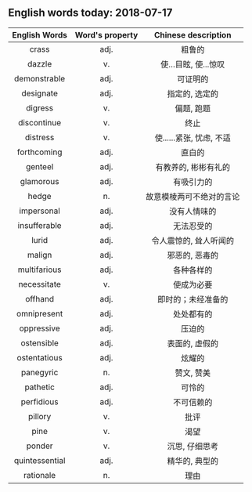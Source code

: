 ## English words today: 2018-07-17

| English Words | Word's property | Chinese description |
| :-----------: | :-------------: | :-----------------: |
| crass | adj. | 粗鲁的 |
| dazzle | v. | 使…目眩, 使...惊叹 |
| demonstrable | adj. | 可证明的 |
| designate | adj. | 指定的, 选定的 |
| digress | v. | 偏题, 跑题 |
| discontinue | v. | 终止 |
| distress | v.  | 使......紧张, 忧虑, 不适 |
| forthcoming | adj. | 直白的 |
| genteel | adj. | 有教养的, 彬彬有礼的 |
| glamorous | adj. | 有吸引力的 |
| hedge | n. | 故意模棱两可不绝对的言论 |
| impersonal | adj.  | 没有人情味的 |
| insufferable | adj. | 无法忍受的 |
| lurid | adj. | 令人震惊的, 耸人听闻的 |
| malign | adj. | 邪恶的, 恶毒的 |
| multifarious | adj. | 各种各样的 |
| necessitate | v. | 使成为必要 |
| offhand | adj. |  即时的；未经准备的 |
| omnipresent | adj. | 处处都有的 |
| oppressive | adj. | 压迫的 |
| ostensible | adj. | 表面的, 虚假的 |
| ostentatious | adj. | 炫耀的 |
| panegyric | n. | 赞文, 赞美 |
| pathetic | adj. | 可怜的 |
| perfidious | adj. | 不可信赖的 |
| pillory | v. | 批评 |
| pine | v. | 渴望 |
| ponder | v. | 沉思, 仔细思考 |
| quintessential | adj. | 精华的, 典型的 |
| rationale | n. | 理由 |
